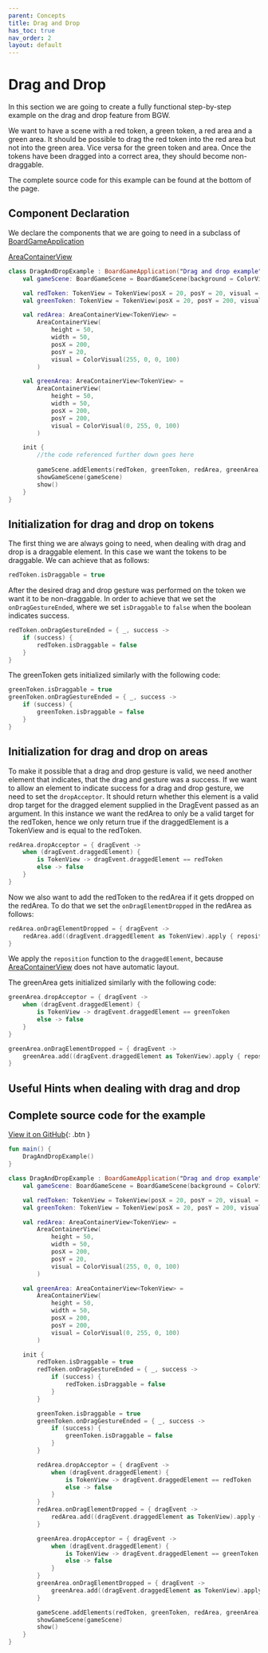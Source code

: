 ```yaml
---
parent: Concepts
title: Drag and Drop
has_toc: true
nav_order: 2
layout: default
---
```


# Drag and Drop

In this section we are going to create a fully functional step-by-step example on the drag and drop 
feature from BGW.

We want to have a scene with a red token, a green token, a red area and a green area.
It should be possible to drag the red token into the red area but not into the green area.
Vice versa for the green token and area. Once the tokens have been dragged into a correct area, 
they should become non-draggable.

The complete source code for this example can be found at the bottom of the page.

## Component Declaration

We declare the components that we are going to need in a subclass of 
[BoardGameApplication](kotlin-docs/bgw-core/tools.aqua.bgw.core/-board-game-application)

[AreaContainerView]()

````kotlin
class DragAndDropExample : BoardGameApplication("Drag and drop example") {
    val gameScene: BoardGameScene = BoardGameScene(background = ColorVisual.LIGHT_GRAY)

    val redToken: TokenView = TokenView(posX = 20, posY = 20, visual = ColorVisual.RED)
    val greenToken: TokenView = TokenView(posX = 20, posY = 200, visual = ColorVisual.GREEN)

    val redArea: AreaContainerView<TokenView> =
        AreaContainerView(
            height = 50, 
            width = 50, 
            posX = 200, 
            posY = 20, 
            visual = ColorVisual(255, 0, 0, 100)
        )

    val greenArea: AreaContainerView<TokenView> =
        AreaContainerView(
            height = 50,
            width = 50,
            posX = 200,
            posY = 200,
            visual = ColorVisual(0, 255, 0, 100)
        )

    init {
        //the code referenced further down goes here
        
        gameScene.addElements(redToken, greenToken, redArea, greenArea)
        showGameScene(gameScene)
        show()
    }
}
````

## Initialization for drag and drop on tokens

The first thing we are always going to need, when dealing with drag and drop is a draggable element. 
In this case we want the tokens to be draggable. We can achieve that as follows:
````kotlin
redToken.isDraggable = true
````
After the desired drag and drop gesture was performed on the token we want it to be non-draggable.
In order to achieve that we set the ``onDragGestureEnded``, where we set ``isDraggable`` to ``false`` when the boolean indicates success.
````kotlin
redToken.onDragGestureEnded = { _, success ->
    if (success) {
        redToken.isDraggable = false 
    }
}
````
The greenToken gets initialized similarly with the following code:
````kotlin
greenToken.isDraggable = true
greenToken.onDragGestureEnded = { _, success ->
    if (success) {
        greenToken.isDraggable = false
    }
}
````

## Initialization for drag and drop on areas

To make it possible that a drag and drop gesture is valid, we need another element that indicates, that the drag and gesture was a success.
If we want to allow an element to indicate success for a drag and drop gesture, we need to set the ``dropAcceptor``. 
It should return whether this element is a valid drop target for the dragged
element supplied in the DragEvent passed as an argument.
In this instance we want the redArea to only be a valid target for the redToken,
hence we only return true if the draggedElement is a TokenView and is equal to the redToken.
````kotlin
redArea.dropAcceptor = { dragEvent ->
    when (dragEvent.draggedElement) {
        is TokenView -> dragEvent.draggedElement == redToken
        else -> false
    }
}
````
Now we also want to add the redToken to the redArea if it gets dropped on the redArea.
To do that we set the ``onDragElementDropped`` in the redArea as follows:
````kotlin
redArea.onDragElementDropped = { dragEvent ->
    redArea.add((dragEvent.draggedElement as TokenView).apply { reposition(0,0) })
}
````
We apply the ``reposition`` function to the ``draggedElement``,
because [AreaContainerView](kotlin-docs/bgw-core/tools.aqua.bgw.elements.container/-area-container-view)
does not have automatic layout.

The greenArea gets initialized similarly with the following code:
````kotlin
greenArea.dropAcceptor = { dragEvent ->
    when (dragEvent.draggedElement) {
        is TokenView -> dragEvent.draggedElement == greenToken
        else -> false
    }
}

greenArea.onDragElementDropped = { dragEvent ->
    greenArea.add((dragEvent.draggedElement as TokenView).apply { reposition(0,0) })
}
````

## Useful Hints when dealing with drag and drop



## Complete source code for the example

[View it on GitHub](https://github.com/tudo-aqua/bgw/blob/main/bgw-docs-examples/src/main/kotlin/examples/concepts/draganddrop/DragAndDropExample.kt){: .btn }

````kotlin
fun main() {
    DragAndDropExample()
}

class DragAndDropExample : BoardGameApplication("Drag and drop example") {
    val gameScene: BoardGameScene = BoardGameScene(background = ColorVisual.LIGHT_GRAY)

    val redToken: TokenView = TokenView(posX = 20, posY = 20, visual = ColorVisual.RED)
    val greenToken: TokenView = TokenView(posX = 20, posY = 200, visual = ColorVisual.GREEN)

    val redArea: AreaContainerView<TokenView> =
        AreaContainerView(
            height = 50,
            width = 50,
            posX = 200,
            posY = 20,
            visual = ColorVisual(255, 0, 0, 100)
        )

    val greenArea: AreaContainerView<TokenView> =
        AreaContainerView(
            height = 50,
            width = 50,
            posX = 200,
            posY = 200,
            visual = ColorVisual(0, 255, 0, 100)
        )

    init {
        redToken.isDraggable = true
        redToken.onDragGestureEnded = { _, success ->
            if (success) {
                redToken.isDraggable = false
            }
        }

        greenToken.isDraggable = true
        greenToken.onDragGestureEnded = { _, success ->
            if (success) {
                greenToken.isDraggable = false
            }
        }

        redArea.dropAcceptor = { dragEvent ->
            when (dragEvent.draggedElement) {
                is TokenView -> dragEvent.draggedElement == redToken
                else -> false
            }
        }
        redArea.onDragElementDropped = { dragEvent ->
            redArea.add((dragEvent.draggedElement as TokenView).apply { reposition(0,0) })
        }

        greenArea.dropAcceptor = { dragEvent ->
            when (dragEvent.draggedElement) {
                is TokenView -> dragEvent.draggedElement == greenToken
                else -> false
            }
        }
        greenArea.onDragElementDropped = { dragEvent ->
            greenArea.add((dragEvent.draggedElement as TokenView).apply { reposition(0,0) })
        }

        gameScene.addElements(redToken, greenToken, redArea, greenArea)
        showGameScene(gameScene)
        show()
    }
}
````